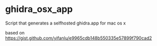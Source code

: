 # ghidra_osx_app

Script that generates a selfhosted ghidra.app for mac os x

based on https://gist.github.com/yifanlu/e9965cdb148b550335e57899f790cad2
